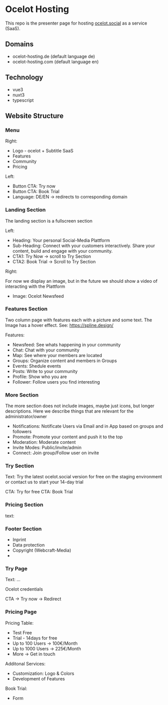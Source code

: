 # Ocelot Hosting

This repo is the presenter page for hosting [ocelot.social](https://ocelot.social) as a service (SaaS).

## Domains
- ocelot-hosting.de (default language de)
- ocelot-hosting.com (default language en)

## Technology
- vue3
- nuxt3
- typescript

## Website Structure

### Menu

Right:
- Logo - ocelot + Subtitle SaaS
- Features
- Community
- Pricing

Left:
- Button CTA: Try now
- Button CTA: Book Trial
- Language: DE/EN -> redirects to corresponding domain

### Landing Section

The landing section is a fullscreen section

Left:
- Heading: Your personal Social-Media Plattform
- Sub-Heading: Connect with your customers interactively. Share your content, build and engage with your community.
- CTA1: Try Now -> scroll to Try Section
- CTA2: Book Trial -> Scroll to Try Section

Right:

For now we display an image, but in the future we should show a video of interacting with the Plattform

- Image: Ocelot Newsfeed

### Features Section
Two column page with features each with a picture and some text. The Image has a hover effect.
See: https://spline.design/

Features:
- Newsfeed: See whats happening in your community
- Chat: Chat with your community
- Map: See where your members are located
- Groups: Organize content and members in Groups
- Events: Shedule events
- Posts: Write to your community
- Profile: Show who you are
- Follower: Follow users you find interesting

### More Section
The more section does not include images, maybe just icons, but longer descriptions. Here we describe things that are relevant for the administrator/owner

- Notifications: Notificate Users via Email and in App based on groups and followers
- Promote: Promote your content and push it to the top
- Moderation: Moderate content
- Invite Modes: Public/invite/admin
- Connect: Join group/Follow user on invite

### Try Section

Text: Try the latest ocelot.social version for free on the staging environment or contact us to start your 14-day trial

CTA: Try for free
CTA: Book Trial

### Pricing Section
text: 

### Footer Section

- Inprint
- Data protection
- Copyright (Webcraft-Media)
- 

### Try Page

Text: ...

Ocelot credentials

CTA -> Try now -> Redirect

### Pricing Page

Pricing Table:
- Test Free
- Trial - 14days for free
- Up to 100 Users -> 100€/Month
- Up to 1000 Users -> 225€/Month
- More -> Get in touch

Additonal Services:
- Customization: Logo & Colors
- Development of Features

Book Trial:
- Form